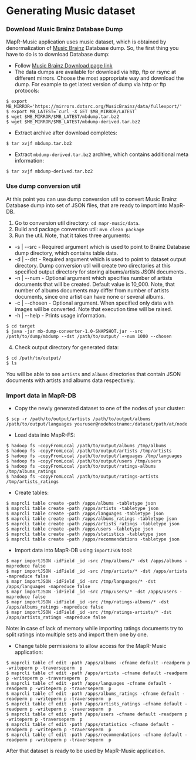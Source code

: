   # Generating Music dataset

### Download Music Brainz Database Dump

MapR-Music application uses music dataset, which is obtained by denormalization of 
[Music Brainz](https://musicbrainz.org/) Database dump. So, the first thing you have to do is to download Database dump:
* Follow [Music Brainz Download page link](https://musicbrainz.org/doc/MusicBrainz_Database/Download)
* The data dumps are available for download via http, ftp or rsync at different mirrors. Choose the most appropriate way
and download the dump. For example to get latest version of dump via http or ftp protocols:

```
$ export MB_MIRROR='https://mirrors.dotsrc.org/MusicBrainz/data/fullexport/'
$ export MB_LATEST=`curl -X GET $MB_MIRROR/LATEST`
$ wget $MB_MIRROR/$MB_LATEST/mbdump.tar.bz2
$ wget $MB_MIRROR/$MB_LATEST/mbdump-derived.tar.bz2
```

* Extract archive after download completes:

```
$ tar xvjf mbdump.tar.bz2
```

* Extract `mbdump-derived.tar.bz2` archive, which contains additional meta information:
```
$ tar xvjf mbdump-derived.tar.bz2
```

### Use dump conversion util

At this point you can use dump conversion util to convert Music Brainz Database dump into set of JSON files, that are 
ready to import into MapR-DB.

1. Go to conversion util directory: `cd mapr-music/data`.
2. Build and package conversion util: `mvn clean package`
3. Run the util. Note, that it takes three arguments:

* -s | --src - Required argument which is used to point to Brainz Database dump directory, which contains table data.
* -d | --dst - Required argument which is used to point to dataset output directory. Dump conversion util will 
create two directories at this specified output directory for storing albums/artists JSON documents .
* -n | --num - Optional argument which specifies number of artists documents that will be created. Default value is 
10_000. Note, that number of albums documents may differ from number of artists documents, since one artist can have 
none or several albums.
* -c | --chosen - Optional argument. When specified only data with images will be converted. Note that execution time 
will be raised.
* -h | --help - Prints usage information.

```
$ cd target
$ java -jar mb-dump-converter-1.0-SNAPSHOT.jar --src /path/to/dump/mbdump --dst /path/to/output/ --num 1000 --chosen
```

4. Check output directory for generated data:

```
$ cd /path/to/output/
$ ls
```

You will be able to see `artists` and `albums` directories that contain JSON documents with artists and albums data 
respectively.

### Import data in MapR-DB

* Copy the newly generated dataset to one of the nodes of your cluster:

```
$ scp -r /path/to/output/artists /path/to/output/albums /path/to/output/languages youruser@nodehostname:/dataset/path/at/node
```

* Load data into MapR-FS:
```
$ hadoop fs -copyFromLocal /path/to/output/albums /tmp/albums
$ hadoop fs -copyFromLocal /path/to/output/artists /tmp/artists
$ hadoop fs -copyFromLocal /path/to/output/languages /tmp/languages
$ hadoop fs -copyFromLocal /path/to/output/users /tmp/users
$ hadoop fs -copyFromLocal /path/to/output/ratings-albums /tmp/albums_ratings
$ hadoop fs -copyFromLocal /path/to/output/ratings-artists /tmp/artists_ratings
```

* Create tables:

```
$ maprcli table create -path /apps/albums -tabletype json
$ maprcli table create -path /apps/artists -tabletype json
$ maprcli table create -path /apps/languages -tabletype json
$ maprcli table create -path /apps/albums_ratings -tabletype json
$ maprcli table create -path /apps/artists_ratings -tabletype json
$ maprcli table create -path /apps/users -tabletype json
$ maprcli table create -path /apps/statistics -tabletype json
$ maprcli table create -path /apps/recommendations -tabletype json

```

* Import data into MapR-DB using `importJSON` tool:
```
$ mapr importJSON -idField _id -src /tmp/albums/* -dst /apps/albums -mapreduce false
$ mapr importJSON -idField _id -src /tmp/artists/* -dst /apps/artists -mapreduce false
$ mapr importJSON -idField _id -src /tmp/languages/* -dst /apps/languages -mapreduce false
$ mapr importJSON -idField _id -src /tmp/users/* -dst /apps/users -mapreduce false
$ mapr importJSON -idField _id -src /tmp/ratings-albums/* -dst /apps/albums_ratings -mapreduce false
$ mapr importJSON -idField _id -src /tmp/ratings-artists/* -dst /apps/artists_ratings -mapreduce false
```

Note: in case of lack of memory while importing ratings documents try to split ratings into multiple sets and import 
them one by one.

* Change table permissions to allow access for the MapR-Music application:
```
$ maprcli table cf edit -path /apps/albums -cfname default -readperm p -writeperm p -traverseperm  p
$ maprcli table cf edit -path /apps/artists -cfname default -readperm p -writeperm p -traverseperm  p
$ maprcli table cf edit -path /apps/languages -cfname default -readperm p -writeperm p -traverseperm  p
$ maprcli table cf edit -path /apps/albums_ratings -cfname default -readperm p -writeperm p -traverseperm  p
$ maprcli table cf edit -path /apps/artists_ratings -cfname default -readperm p -writeperm p -traverseperm  p
$ maprcli table cf edit -path /apps/users -cfname default -readperm p -writeperm p -traverseperm  p
$ maprcli table cf edit -path /apps/statistics -cfname default -readperm p -writeperm p -traverseperm  p
$ maprcli table cf edit -path /apps/recommendations -cfname default -readperm p -writeperm p -traverseperm  p
```

After that dataset is ready to be used by MapR-Music application.
